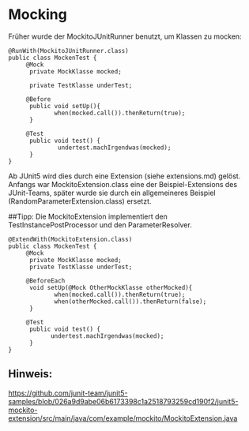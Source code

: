 # Mocking

Früher wurde der MockitoJUnitRunner benutzt, um Klassen zu mocken:

```
@RunWith(MockitoJUnitRunner.class)
public class MockenTest {
     @Mock
      private MockKlasse mocked;

      private TestKlasse underTest;

     @Before
      public void setUp(){
             when(mocked.call()).thenReturn(true);
      }

     @Test
      public void test() {
              undertest.machIrgendwas(mocked);
      }
}
```

Ab JUnit5 wird dies durch eine Extension (siehe extensions.md) gelöst. Anfangs war MockitoExtension.class eine der Beispiel-Extensions des JUnit-Teams, später wurde sie durch ein allgemeineres Beispiel (RandomParameterExtension.class) ersetzt.

##Tipp:
Die MockitoExtension implementiert den TestInstancePostProcessor und den ParameterResolver. 

```
@ExtendWith(MockitoExtension.class)
public class MockenTest {
     @Mock
      private MockKlasse mocked;
      private TestKlasse underTest;

     @BeforeEach
      void setUp(@Mock OtherMockKlasse otherMocked){
             when(mocked.call()).thenReturn(true);
             when(otherMocked.call()).thenReturn(false);
      }

     @Test
      public void test() {
            undertest.machIrgendwas(mocked);
      }
}
```

## Hinweis: 
https://github.com/junit-team/junit5-samples/blob/026a9d9abe06b6173398c1a2518793259cd190f2/junit5-mockito-extension/src/main/java/com/example/mockito/MockitoExtension.java


